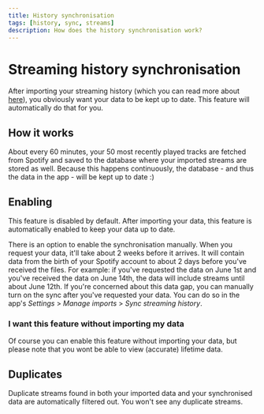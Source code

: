 ```yaml
---
title: History synchronisation
tags: [history, sync, streams]
description: How does the history synchronisation work?
---
```


# Streaming history synchronisation

After importing your streaming history (which you can read more about [here](../import)), you obviously want your data to be kept up to date. This feature will automatically do that for you.

## How it works

About every 60 minutes, your 50 most recently played tracks are fetched from Spotify and saved to the database where your imported streams are stored as well. Because this happens continuously, the database - and thus the data in the app - will be kept up to date :)

## Enabling

This feature is disabled by default. After importing your data, this feature is automatically enabled to keep your data up to date.

There is an option to enable the synchronisation manually. When you request your data, it'll take about 2 weeks before it arrives. It will contain data from the birth of your Spotify account to about 2 days before you've received the files. For example: if you've requested the data on June 1st and you've received the data on June 14th, the data will include streams until about June 12th. If you're concerned about this data gap, you can manually turn on the sync after you've requested your data. You can do so in the app's _Settings_ > _Manage imports_ > _Sync streaming history_.

### I want this feature without importing my data

Of course you can enable this feature without importing your data, but please note that you wont be able to view (accurate) lifetime data.

## Duplicates

Duplicate streams found in both your imported data and your synchronised data are automatically filtered out. You won't see any duplicate streams.
